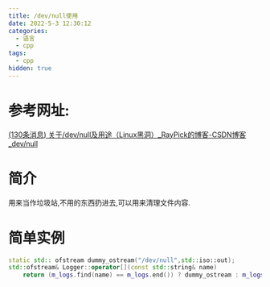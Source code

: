 ```yaml
---
title: /dev/null使用
date: 2022-5-3 12:30:12
categories:
  - 语言
  - cpp
tags:
  - cpp
hidden: true
---
```


# 参考网址:

[(130条消息) 关于/dev/null及用途（Linux黑洞）_RayPick的博客-CSDN博客_dev/null](https://blog.csdn.net/weixin_44388689/article/details/120705959?ops_request_misc=&request_id=&biz_id=102&utm_term=/dev/null&utm_medium=distribute.pc_search_result.none-task-blog-2~all~sobaiduweb~default-0-120705959.142^v9^control,157^v4^control&spm=1018.2226.3001.4187)

# 简介

用来当作垃圾站,不用的东西扔进去,可以用来清理文件内容.

# 简单实例

```cpp
static std:: ofstream dummy_ostream("/dev/null",std::iso::out);
std::ofstream& Logger::operator[](const std::string& name)
	return (m_logs.find(name) == m_logs.end()) ? dummy_ostream : m_logs[names];
```

